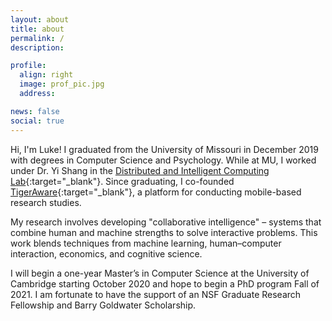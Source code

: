 ```yaml
---
layout: about
title: about
permalink: /
description:

profile:
  align: right
  image: prof_pic.jpg
  address: 

news: false
social: true
---
```


Hi, I'm Luke! I graduated from the University of Missouri in December 2019 with degrees in Computer Science and Psychology. While at MU, I worked under Dr. Yi Shang in the [Distributed and Intelligent Computing Lab](http://dslsrv1.rnet.missouri.edu/~shangy/){:target="_blank"}. Since graduating, I co-founded [TigerAware](http://tigeraware.com){:target="_blank"}, a platform for conducting mobile-based research studies. 

My research involves developing "collaborative intelligence" – systems that combine human and machine strengths to solve interactive problems. This work blends techniques from machine learning, human–computer interaction, economics, and cognitive science.

I will begin a one-year Master’s in Computer Science at the University of Cambridge starting October 2020 and hope to begin a PhD program Fall of 2021. I am fortunate to have the support of an NSF Graduate Research Fellowship and Barry Goldwater Scholarship. 
